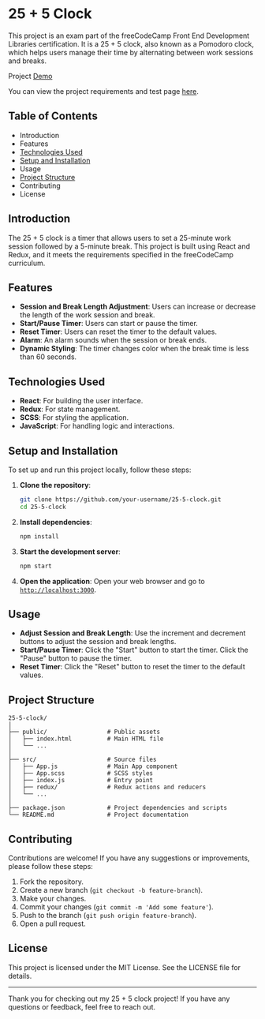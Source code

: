 # 25 + 5 Clock

This project is an exam part of the freeCodeCamp Front End Development Libraries certification. It is a 25 + 5 clock, also known as a Pomodoro clock, which helps users manage their time by alternating between work sessions and breaks.

Project [Demo](https://agmt92.github.io/30mins-clock/)

You can view the project requirements and test page [here](https://www.freecodecamp.org/learn/front-end-development-libraries/front-end-development-libraries-projects/build-a-25--5-clock).

## Table of Contents

- Introduction
- Features
- [Technologies Used](#technologies-used)
- [Setup and Installation](#setup-and-installation)
- Usage
- [Project Structure](#project-structure)
- Contributing
- License

## Introduction

The 25 + 5 clock is a timer that allows users to set a 25-minute work session followed by a 5-minute break. This project is built using React and Redux, and it meets the requirements specified in the freeCodeCamp curriculum.

## Features

- **Session and Break Length Adjustment**: Users can increase or decrease the length of the work session and break.
- **Start/Pause Timer**: Users can start or pause the timer.
- **Reset Timer**: Users can reset the timer to the default values.
- **Alarm**: An alarm sounds when the session or break ends.
- **Dynamic Styling**: The timer changes color when the break time is less than 60 seconds.

## Technologies Used

- **React**: For building the user interface.
- **Redux**: For state management.
- **SCSS**: For styling the application.
- **JavaScript**: For handling logic and interactions.

## Setup and Installation

To set up and run this project locally, follow these steps:

1. **Clone the repository**:
    ```bash
    git clone https://github.com/your-username/25-5-clock.git
    cd 25-5-clock
    ```

2. **Install dependencies**:
    ```bash
    npm install
    ```

3. **Start the development server**:
    ```bash
    npm start
    ```

4. **Open the application**:
    Open your web browser and go to [`http://localhost:3000`](http://localhost:3000).

## Usage

- **Adjust Session and Break Length**: Use the increment and decrement buttons to adjust the session and break lengths.
- **Start/Pause Timer**: Click the "Start" button to start the timer. Click the "Pause" button to pause the timer.
- **Reset Timer**: Click the "Reset" button to reset the timer to the default values.

## Project Structure

```
25-5-clock/
│
├── public/                 # Public assets
│   ├── index.html          # Main HTML file
│   └── ...
│
├── src/                    # Source files
│   ├── App.js              # Main App component
│   ├── App.scss            # SCSS styles
│   ├── index.js            # Entry point
│   ├── redux/              # Redux actions and reducers
│   └── ...
│
├── package.json            # Project dependencies and scripts
└── README.md               # Project documentation
```

## Contributing

Contributions are welcome! If you have any suggestions or improvements, please follow these steps:

1. Fork the repository.
2. Create a new branch (`git checkout -b feature-branch`).
3. Make your changes.
4. Commit your changes (`git commit -m 'Add some feature'`).
5. Push to the branch (`git push origin feature-branch`).
6. Open a pull request.

## License

This project is licensed under the MIT License. See the LICENSE file for details.

---

Thank you for checking out my 25 + 5 clock project! If you have any questions or feedback, feel free to reach out.
